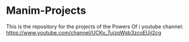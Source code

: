 # Manim-Projects
This is the repository for the projects of the Powers Of i youtube channel:
https://www.youtube.com/channel/UCKv_7ujzpWsb3zcoEUji2cg
